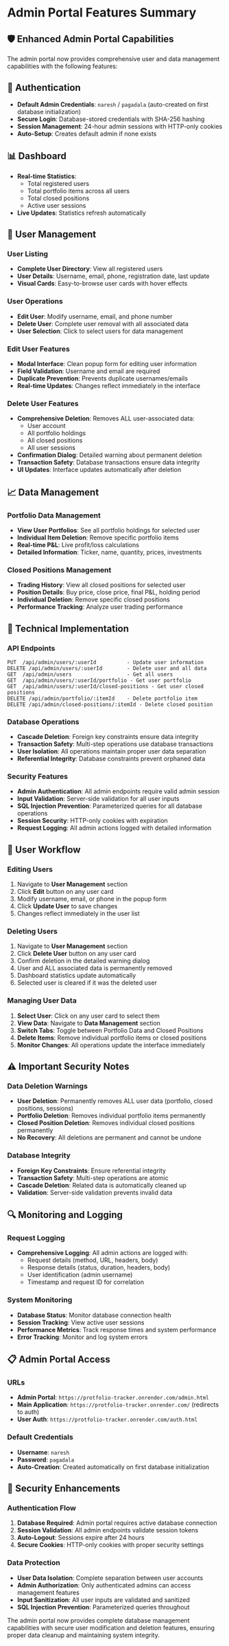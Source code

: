 # Admin Portal Features Summary

## 🛡️ Enhanced Admin Portal Capabilities

The admin portal now provides comprehensive user and data management capabilities with the following features:

## 🔑 Authentication
- **Default Admin Credentials**: `naresh` / `pagadala` (auto-created on first database initialization)
- **Secure Login**: Database-stored credentials with SHA-256 hashing
- **Session Management**: 24-hour admin sessions with HTTP-only cookies
- **Auto-Setup**: Creates default admin if none exists

## 📊 Dashboard
- **Real-time Statistics**: 
  - Total registered users
  - Total portfolio items across all users
  - Total closed positions
  - Active user sessions
- **Live Updates**: Statistics refresh automatically

## 👥 User Management

### User Listing
- **Complete User Directory**: View all registered users
- **User Details**: Username, email, phone, registration date, last update
- **Visual Cards**: Easy-to-browse user cards with hover effects

### User Operations
- **Edit User**: Modify username, email, and phone number
- **Delete User**: Complete user removal with all associated data
- **User Selection**: Click to select users for data management

### Edit User Features
- **Modal Interface**: Clean popup form for editing user information
- **Field Validation**: Username and email are required
- **Duplicate Prevention**: Prevents duplicate usernames/emails
- **Real-time Updates**: Changes reflect immediately in the interface

### Delete User Features
- **Comprehensive Deletion**: Removes ALL user-associated data:
  - User account
  - All portfolio holdings
  - All closed positions
  - All user sessions
- **Confirmation Dialog**: Detailed warning about permanent deletion
- **Transaction Safety**: Database transactions ensure data integrity
- **UI Updates**: Interface updates automatically after deletion

## 📈 Data Management

### Portfolio Data Management
- **View User Portfolios**: See all portfolio holdings for selected user
- **Individual Item Deletion**: Remove specific portfolio items
- **Real-time P&L**: Live profit/loss calculations
- **Detailed Information**: Ticker, name, quantity, prices, investments

### Closed Positions Management
- **Trading History**: View all closed positions for selected user
- **Position Details**: Buy price, close price, final P&L, holding period
- **Individual Deletion**: Remove specific closed positions
- **Performance Tracking**: Analyze user trading performance

## 🔧 Technical Implementation

### API Endpoints
```
PUT  /api/admin/users/:userId          - Update user information
DELETE /api/admin/users/:userId        - Delete user and all data
GET  /api/admin/users                  - Get all users
GET  /api/admin/users/:userId/portfolio - Get user portfolio
GET  /api/admin/users/:userId/closed-positions - Get user closed positions
DELETE /api/admin/portfolio/:itemId    - Delete portfolio item
DELETE /api/admin/closed-positions/:itemId - Delete closed position
```

### Database Operations
- **Cascade Deletion**: Foreign key constraints ensure data integrity
- **Transaction Safety**: Multi-step operations use database transactions
- **User Isolation**: All operations maintain proper user data separation
- **Referential Integrity**: Database constraints prevent orphaned data

### Security Features
- **Admin Authentication**: All admin endpoints require valid admin session
- **Input Validation**: Server-side validation for all user inputs
- **SQL Injection Prevention**: Parameterized queries for all database operations
- **Session Security**: HTTP-only cookies with expiration
- **Request Logging**: All admin actions logged with detailed information

## 🚀 User Workflow

### Editing Users
1. Navigate to **User Management** section
2. Click **Edit** button on any user card
3. Modify username, email, or phone in the popup form
4. Click **Update User** to save changes
5. Changes reflect immediately in the user list

### Deleting Users
1. Navigate to **User Management** section
2. Click **Delete User** button on any user card
3. Confirm deletion in the detailed warning dialog
4. User and ALL associated data is permanently removed
5. Dashboard statistics update automatically
6. Selected user is cleared if it was the deleted user

### Managing User Data
1. **Select User**: Click on any user card to select them
2. **View Data**: Navigate to **Data Management** section
3. **Switch Tabs**: Toggle between Portfolio Data and Closed Positions
4. **Delete Items**: Remove individual portfolio items or closed positions
5. **Monitor Changes**: All operations update the interface immediately

## ⚠️ Important Security Notes

### Data Deletion Warnings
- **User Deletion**: Permanently removes ALL user data (portfolio, closed positions, sessions)
- **Portfolio Deletion**: Removes individual portfolio items permanently
- **Closed Position Deletion**: Removes individual closed positions permanently
- **No Recovery**: All deletions are permanent and cannot be undone

### Database Integrity
- **Foreign Key Constraints**: Ensure referential integrity
- **Transaction Safety**: Multi-step operations are atomic
- **Cascade Deletion**: Related data is automatically cleaned up
- **Validation**: Server-side validation prevents invalid data

## 🔍 Monitoring and Logging

### Request Logging
- **Comprehensive Logging**: All admin actions are logged with:
  - Request details (method, URL, headers, body)
  - Response details (status, duration, headers, body)
  - User identification (admin username)
  - Timestamp and request ID for correlation

### System Monitoring
- **Database Status**: Monitor database connection health
- **Session Tracking**: View active user sessions
- **Performance Metrics**: Track response times and system performance
- **Error Tracking**: Monitor and log system errors

## 📋 Admin Portal Access

### URLs
- **Admin Portal**: `https://protfolio-tracker.onrender.com/admin.html`
- **Main Application**: `https://protfolio-tracker.onrender.com/` (redirects to auth)
- **User Auth**: `https://protfolio-tracker.onrender.com/auth.html`

### Default Credentials
- **Username**: `naresh`
- **Password**: `pagadala`
- **Auto-Creation**: Created automatically on first database initialization

## 🔐 Security Enhancements

### Authentication Flow
1. **Database Required**: Admin portal requires active database connection
2. **Session Validation**: All admin endpoints validate session tokens
3. **Auto-Logout**: Sessions expire after 24 hours
4. **Secure Cookies**: HTTP-only cookies with proper security settings

### Data Protection
- **User Data Isolation**: Complete separation between user accounts
- **Admin Authorization**: Only authenticated admins can access management features
- **Input Sanitization**: All user inputs are validated and sanitized
- **SQL Injection Prevention**: Parameterized queries throughout

The admin portal now provides complete database management capabilities with secure user modification and deletion features, ensuring proper data cleanup and maintaining system integrity.
